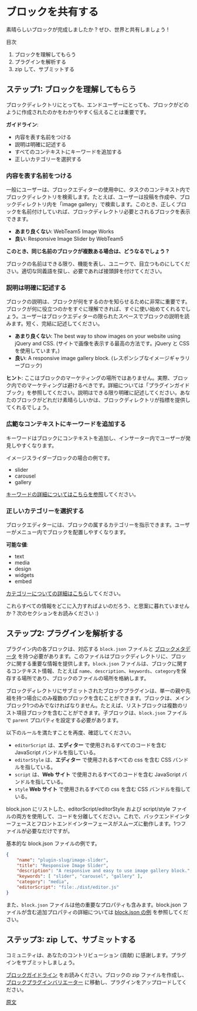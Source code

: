 <!-- 
# Share your Block with the World
 -->
# ブロックを共有する

<!-- 
So you've created an awesome block? Care to share?
 -->
素晴らしいブロックが完成しましたか ? ぜひ、世界と共有しましょう !

<!-- 
**Contents**:
 -->
目次

<!--  
1. Help users understand your block
2. Analyze your plugin
3. Zip & Submit
 --> 
1. ブロックを理解してもらう
2. プラグインを解析する
3. zip して、サブミットする

<!-- 
## Step 1: Help users understand your block
 -->
## ステップ1: ブロックを理解してもらう
<!-- 
It is important to the Block Directory and our end users to provide easy to understand information on how your block was created.
 -->
ブロックディレクトリにとっても、エンドユーザーにとっても、ブロックがどのように作成されたのかをわかりやすく伝えることは重要です。

<!-- 
**Guidelines**:
 -->
**ガイドライン**:

<!-- 
-   Name your block based on what it does
-   Clearly describe your block
-   Add Keywords for all contexts
-   Choose the right category
 -->
-   内容を表す名前をつける
-   説明は明確に記述する
-   すべてのコンテキストにキーワードを追加する
-   正しいカテゴリーを選択する

<!-- 
### Name your block based on what it does
 -->
### 内容を表す名前をつける

<!-- 
Users typically search the Block Directory within the Block Editor and do so in the context of a task. For example, when building their post, a user may search the Block Directory for an “image gallery”. Naming your block accordingly will help the Block Directory surface it when it's needed.
 -->
一般にユーザーは、ブロックエディターの使用中に、タスクのコンテキスト内でブロックディレクトリを検索します。たとえば、ユーザーは投稿を作成中、ブロックディレクトリ内を「image gallery」で検索します。このとき、正しくブロックを名前付けしていれば、ブロックディレクトリ必要とされるブロックを表示できます。

<!-- 
**Not So Good**: WebTeam5 Image Works
**Good**: Responsive Image Slider by WebTeam5
 -->
- **あまり良くない**: WebTeam5 Image Works
- **良い**: Responsive Image Slider by WebTeam5

<!-- 
**Question: What happens when there are multiple blocks with similar names?**
Try your best to make your block's name functional and unique to make it stand out. Look for applicable synonyms or include a prefix if necessary.
 -->
**このとき、同じ名前のブロックが複数ある場合は、どうなるでしょう ?**

ブロックの名前はできる限り、機能を表し、ユニークで、目立つものにしてください。適切な同義語を探し、必要であれば接頭辞を付けてください。

<!-- 
### Clearly describe your block
 -->
### 説明は明確に記述する

<!-- 
The description really helps to communicate what your block does.The quicker a user understands how your block will help them, the more likely it is a user will use your block. Users will be reading your block's description within the Block Editor where space can be limited. Try to keep it short and concise.
 -->
ブロックの説明は、ブロックが何をするのかを知らせるために非常に重要です。ブロックが何に役立つのかをすぐに理解できれば、すぐに使い始めてくれるでしょう。ユーザーはブロックエディターの限られたスペースでブロックの説明を読みます。短く、完結に記述してください。

<!-- 
**Not So Good**: The best way to show images on your website using jQuery and CSS.
**Good**: A responsive image gallery block.
 -->
- **あまり良くない**: The best way to show images on your website using jQuery and CSS. (サイトで画像を表示する最高の方法です。jQuery と CSS を使用しています。)
- **良い**: A responsive image gallery block. (レスポンシブなイメージギャラリーブロック)

<!-- 
**Tip**: It’s not about marketing your block, in fact we want to avoid marketing in blocks. You can read more about it in the [plugin guidelines]. Stick to being as clear as you can. The Block Directory will provide metrics to let users know how awesome your block is!
 -->
**ヒント**: ここはブロックのマーケティングの場所ではありません。実際、ブロック内でのマーケティングは避けるべきです。詳細については「プラグインガイドブック」を参照してください。説明はできる限り明確に記述してください。あなたのブロックがどれだけ素晴らしいかは、ブロックディレクトリが指標を提供してくれるでしょう。

<!-- 
### Add Keywords for broader context
 -->
### 広範なコンテキストにキーワードを追加する

<!-- 
Keywords add extra context to your block and make it more likely to be found in the inserter.
 -->
キーワードはブロックにコンテキストを追加し、インサーター内でユーザーが発見しやすくなります。

<!-- 
Examples for an Image Slider block:
 -->
イメージスライダーブロックの場合の例です。

-   slider
-   carousel
-   gallery

<!-- 
[Read more about keywords.](/docs/reference-guides/block-api/block-metadata.md#keywords)
 -->
[キーワードの詳細についてはこちらを参照](https://ja.wordpress.org/team/handbook/block-editor/developers/block-api/block-metadata#keywords)してください。

<!-- 
### Choose the right category
 -->
### 正しいカテゴリーを選択する

<!-- 
The Block Editor allows you to indicate the category your block belongs in, making it easier for users to locate your block in the menu.
 -->
ブロックエディターには、ブロックの属するカテゴリーを指示できます。ユーザーがメニュー内でブロックを配置しやすくなります。

<!-- 
**Possible Values**:
 -->
**可能な値**:

-   text
-   media
-   design
-   widgets
-   embed
<!-- 
[Read more about categories.](/docs/reference-guides/block-api/block-metadata.md#category)
 -->
[カテゴリーについての詳細はこちら](https://ja.wordpress.org/team/handbook/block-editor/developers/block-api/block-metadata#keywords)してください。

<!-- 
Wondering where to input all this information? Read the next section :)
 -->
これらすべての情報をどこに入力すればよいのだろう、と思案に暮れていませんか ? 次のセクションをお読みください :)

<!-- 
## Step 2: Analyze your plugin
 -->
## ステップ2: プラグインを解析する

<!-- 
Each block in your plugin should have a corresponding `block.json` file with the [block metadata](/docs/reference-guides/block-api/block-metadata.md). This file provides the Block Directory important information about your block. Along with being the place to store contextual information about your block like the: `name`, `description`, `keywords` and `category`, the `block.json` file stores the location of your block’s files.
 -->
プラグイン内の各ブロックは、対応する `block.json` ファイルと [ブロックメタデータ](https://ja.wordpress.org/team/handbook/block-editor/developers/block-api/block-metadata/) を持つ必要があります。このファイルはブロックディレクトリに、ブロックに関する重要な情報を提供します。`block.json` ファイルは、ブロックに関するコンテキスト情報、たとえば `name`、`description`、`keywords`、`category`を保存する場所であり、ブロックのファイルの場所を格納します。

<!-- 
Block plugins submitted to the Block Directory can contain mutliple blocks only if they are children of a single parent/ancestor. There should only be one main block. For example, a list block can contain list-item blocks. Children blocks must set the `parent` property in their `block.json` file.
 -->
ブロックディレクトリにサブミットされたブロックプラグインは、単一の親や先祖を持つ場合にのみ複数のブロックを含むことができます。ブロックは、メインブロック1つのみでなければなりません。たとえば、リストブロックは複数のリスト項目ブロックを含むことができます。子ブロックは、`block.json` ファイルで `parent` プロパティを設定する必要があります。

<!-- 
Double check that the following is true for your block:
 -->
以下のルールを満たすことを再度、確認してください。

<!-- 
-   `editorScript` is pointing to the JavaScript bundle that includes all the code used in the **editor**.
-   `editorStyle` is pointing to the CSS bundle that includes all the css used in the **editor**.
-   `script` is pointing to the JavaScript bundle that includes all the code used on the **website**.
-   `style` is pointing to the CSS bundle that includes all the code used on the **website**.
 -->
-   `editorScript` は、**エディター** で使用されるすべてのコードを含む JavaScript バンドルを指している。
-   `editorStyle` は、**エディター** で使用されるすべての css を含む CSS バンドルを指している。
-   `script`  は、**Web サイト** で使用されるすべてのコードを含む JavaScript バンドルを指している。
-   `style` **Web サイト** で使用されるすべての css を含む CSS バンドルを指している。

<!-- 
We encourage the separation of code by using both editorScript/editorStyle and script/style files listed in your block.json to keep the backend and frontend interfaces running smoothly. Even though only one file is required.
 -->
block.json にリストした、editorScript/editorStyle および script/style ファイルの両方を使用して、コードを分離してください。これで、バックエンドインターフェースとフロントエンドインターフェースがスムーズに動作します。1つファイルが必要なだけですが。

<!-- 
Here is an example of a basic block.json file.
 -->
基本的な block.json ファイルの例です。

```json
{
	"name": "plugin-slug/image-slider",
	"title": "Responsive Image Slider",
	"description": "A responsive and easy to use image gallery block.",
	"keywords": [ "slider", "carousel", "gallery" ],
	"category": "media",
	"editorScript": "file:./dist/editor.js"
}
```
<!-- 
The `block.json` file also contains other important properties. Take a look at an [example block.json](/docs/reference-guides/block-api/block-metadata.md) for additional properties to be included in the block.json file.
 -->
また、`block.json` ファイルは他の重要なプロパティも含みます。block.json ファイルが含む追加プロパティの詳細については [block.json の例](https://ja.wordpress.org/team/handbook/block-editor/developers/block-api/block-metadata/) を参照してください。

<!-- 
## Step 3: Zip & Submit
 -->
## ステップ3: zip して、サブミットする

<!-- 
The community is thankful for your contribution. It is time to submit your plugin.
 -->
コミュニティは、あなたのコントリビューション (貢献) に感謝します。プラグインをサブミットしましょう。

<!-- 
Go through [the block guidelines](https://github.com/WordPress/wporg-plugin-guidelines/blob/block-guidelines/blocks.md). Create a zip file of your block and go to the [block plugin validator](https://wordpress.org/plugins/developers/block-plugin-validator/) and upload your plugin.
 -->
[ブロックガイドライン](https://github.com/WordPress/wporg-plugin-guidelines/blob/block-guidelines/blocks.md) をお読みください。ブロックの zip ファイルを作成し、[ブロックプラグインバリエーター](https://wordpress.org/plugins/developers/block-plugin-validator/) に移動し、プラグインをアップロードしてください。

[原文](https://github.com/WordPress/gutenberg/blob/HEAD/docs/designers-developers/developers/tutorials/create-block/submitting-to-block-directory.md)
